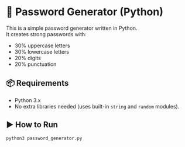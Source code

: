 # 🔐 Password Generator (Python)

This is a simple password generator written in Python.  
It creates strong passwords with:
- 30% uppercase letters
- 30% lowercase letters
- 20% digits
- 20% punctuation

## 📦 Requirements
- Python 3.x
- No extra libraries needed (uses built-in `string` and `random` modules).

## ▶️ How to Run
```bash
python3 password_generator.py

